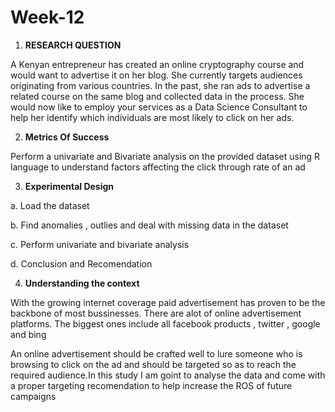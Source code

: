 # Week-12
1. **RESEARCH QUESTION**

A Kenyan entrepreneur has created an online cryptography course and would want to advertise it on her blog. She currently targets audiences originating from various countries. In the past, she ran ads to advertise a related course on the same blog and collected data in the process. She would now like to employ your services as a Data Science Consultant to help her identify which individuals are most likely to click on her ads.

2. **Metrics Of Success**

Perform a univariate and Bivariate analysis on the provided dataset using R language to understand factors affecting the click through rate of an ad

3. **Experimental Design**

a. Load the dataset 

b. Find anomalies , outlies and deal with missing data in the dataset

c. Perform  univariate and bivariate analysis

d. Conclusion and Recomendation

4. **Understanding the context**

With the growing internet coverage paid advertisement has proven to be the backbone of most bussinesses. There are alot of online advertisement platforms. The biggest ones include all facebook products , twitter , google and bing

An online advertisement should be crafted well to lure someone who is browsing to click on the ad and should be targeted so as to reach the required audience.In this study I am goint to analyse the data and come with a proper targeting recomendation to help increase the ROS of  future campaigns
